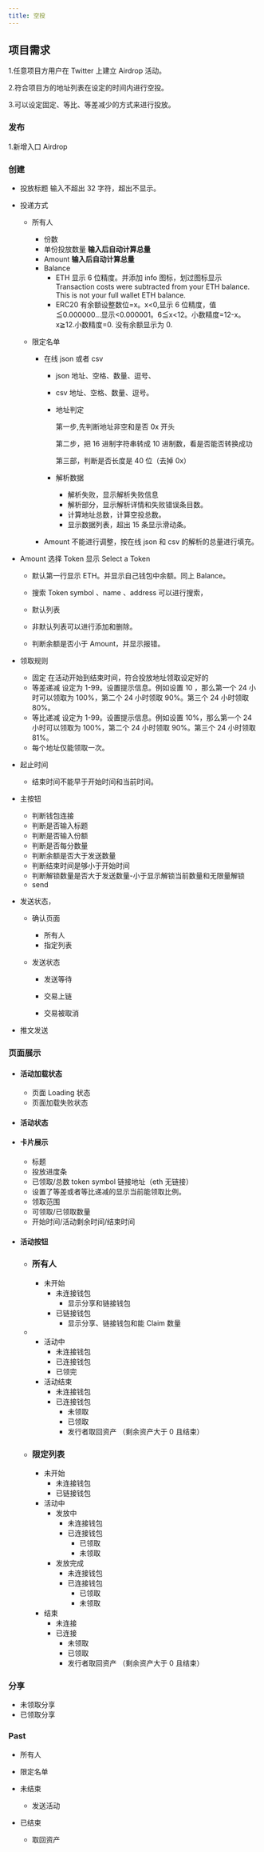 ```yaml
---
title: 空投
---
```


## 项目需求

1.任意项目方用户在 Twitter 上建立 Airdrop 活动。

2.符合项目方的地址列表在设定的时间内进行空投。

3.可以设定固定、等比、等差减少的方式来进行投放。





### 

### 发布

1.新增入口 Airdrop



### 创建

- 投放标题  输入不超出 32 字符，超出不显示。

- 投递方式

  - 所有人

    - 份数
    - 单份投放数量 **输入后自动计算总量**
    - Amount  **输入后自动计算总量** 
    - Balance 
      - ETH 显示 6 位精度。并添加 info 图标，划过图标显示 Transaction costs were subtracted from your ETH balance. 
        This is not your full wallet ETH balance.
      - ERC20 有余额设整数位=x。x<0,显示 6 位精度，值≦0.000000...显示<0.000001。6≦x<12。小数精度=12-x。x≧12.小数精度=0. 没有余额显示为 0.

  - 限定名单

    - 在线 json 或者 csv

      - json 地址、空格、数量、逗号、

      - csv 地址、空格、数量、逗号。

      - 地址判定

        第一步,先判断地址非空和是否 0x 开头

        第二步，把 16 进制字符串转成 10 进制数，看是否能否转换成功

        第三部，判断是否长度是 40 位（去掉 0x）

      - 解析数据

        - 解析失败，显示解析失败信息
        - 解析部分，显示解析详情和失败错误条目数。
        - 计算地址总数，计算空投总数。
        - 显示数据列表，超出 15 条显示滑动条。

    - Amount 不能进行调整，按在线 json 和 csv 的解析的总量进行填充。

- Amount 选择 Token 显示 Select a Token 

  - 默认第一行显示 ETH。并显示自己钱包中余额。同上 Balance。

  - 搜索 Token symbol 、name 、address 可以进行搜索，
  - 默认列表
  - 非默认列表可以进行添加和删除。
  - 判断余额是否小于 Amount，并显示报错。

- 领取规则

  - 固定 在活动开始到结束时间，符合投放地址领取设定好的
  - 等差递减 设定为 1-99。设置提示信息。例如设置 10 ，那么第一个 24 小时可以领取为 100%，第二个 24 小时领取 90%。第三个 24 小时领取 80%。
  - 等比递减 设定为 1-99。设置提示信息。例如设置 10%，那么第一个 24 小时可以领取为 100%，第二个 24 小时领取 90%。第三个 24 小时领取 81%。
  - 每个地址仅能领取一次。

- 起止时间
  
  - 结束时间不能早于开始时间和当前时间。
- 主按钮
  - 判断钱包连接
  - 判断是否输入标题
  - 判断是否输入份额
  - 判断是否每分数量
  - 判断余额是否大于发送数量
  - 判断结束时间是够小于开始时间
  - 判断解锁数量是否大于发送数量-小于显示解锁当前数量和无限量解锁
  - send 




- 发送状态，

  - 确认页面

    - 所有人
    - 指定列表

  - 发送状态

    - 发送等待

    - 交易上链
    - 交易被取消

- 推文发送



### 页面展示

- #### 活动加载状态

  - 页面 Loading 状态
  - 页面加载失败状态

- #### 活动状态

- #### 卡片展示

  - 标题
  - 投放进度条
  - 已领取/总数 token symbol 链接地址（eth 无链接） 
  - 设置了等差或者等比递减的显示当前能领取比例。
  - 领取范围
  - 可领取/已领取数量
  - 开始时间/活动剩余时间/结束时间

- #### 活动按钮

  - ### 所有人

    - 未开始
      - 未连接钱包
        - 显示分享和链接钱包
      - 已链接钱包
        - 显示分享、链接钱包和能 Claim 数量

  - - 活动中
      - 未连接钱包
      - 已连接钱包
      - 已领完
    - 活动结束
      - 未连接钱包
      - 已连接钱包
        - 未领取
        - 已领取
        - 发行者取回资产 （剩余资产大于 0 且结束）

  - ### 限定列表

    - 未开始
      - 未连接钱包
      - 已链接钱包
    - 活动中
      - 发放中
        - 未连接钱包
        - 已连接钱包
          - 已领取
          - 未领取
      - 发放完成
        - 未连接钱包
        - 已连接钱包
          - 已领取
          - 未领取
    - 结束
      - 未连接
      - 已连接
        - 未领取
        - 已领取
        - 发行者取回资产 （剩余资产大于 0 且结束）

### 分享

- 未领取分享
- 已领取分享



### Past

- 所有人

- 限定名单

- 未结束
  - 发送活动
- 已结束
  - 取回资产



[figma设计]: https://www.figma.com/file/gVkQ67y285b4FXVV1KPThN/Twitter?node-id=3755%3A0